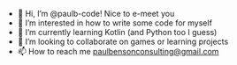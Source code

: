 - 👋 Hi, I’m @paulb-code! Nice to e-meet you
- 👀 I’m interested in how to write some code for myself 
- 🌱 I’m currently learning Kotlin (and Python too I guess)
- 💞️ I’m looking to collaborate on games or learning projects
- 📫 How to reach me paulbensonconsulting@gmail.com

<!---
paulb-code/paulb-code is a ✨ special ✨ repository because its `README.md` (this file) appears on your GitHub profile.
You can click the Preview link to take a look at your changes.
--->
